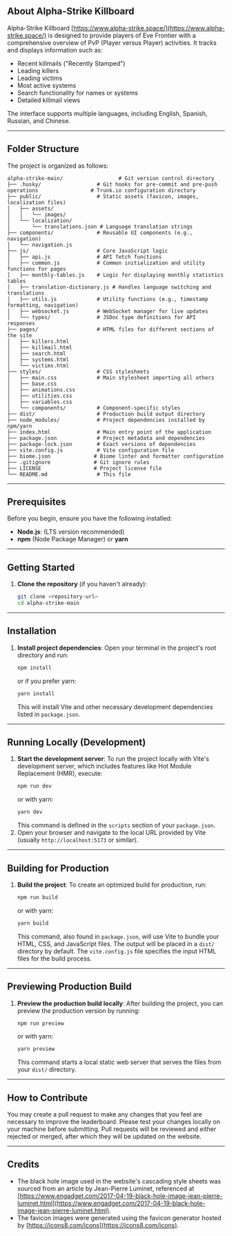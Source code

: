 ## About Alpha-Strike Killboard

Alpha-Strike Killboard [https://www.alpha-strike.space/](https://www.alpha-strike.space/) is designed to provide players of Eve Frontier with a comprehensive overview of PvP (Player versus Player) activities. It tracks and displays information such as:

- Recent killmails ("Recently Stamped")
- Leading killers
- Leading victims
- Most active systems
- Search functionality for names or systems
- Detailed killmail views

The interface supports multiple languages, including English, Spanish, Russian, and Chinese.

---

## Folder Structure

The project is organized as follows:

```
alpha-strike-main/                  # Git version control directory
├── .husky/                  # Git hooks for pre-commit and pre-push operations                 # Trunk.io configuration directory
├── public/                  # Static assets (favicon, images, localization files)
│   ├── assets/
│   │   └── images/
│   └── localization/
│       └── translations.json # Language translation strings
├── components/              # Reusable UI components (e.g., navigation)
│   └── navigation.js
├── js/                      # Core JavaScript logic
│   ├── api.js               # API fetch functions
│   ├── common.js            # Common initialization and utility functions for pages
│   ├── monthly-tables.js    # Logic for displaying monthly statistics tables
│   ├── translation-dictionary.js # Handles language switching and translations
│   ├── utils.js             # Utility functions (e.g., timestamp formatting, navigation)
│   ├── websocket.js         # WebSocket manager for live updates
│   └── types/               # JSDoc type definitions for API responses
├── pages/                   # HTML files for different sections of the site
│   ├── killers.html
│   ├── killmail.html
│   ├── search.html
│   ├── systems.html
│   └── victims.html
├── styles/                  # CSS stylesheets
│   ├── main.css             # Main stylesheet importing all others
│   ├── base.css
│   ├── animations.css
│   ├── utilities.css
│   ├── variables.css
│   └── components/          # Component-specific styles
├── dist/                    # Production build output directory
├── node_modules/            # Project dependencies installed by npm/yarn
├── index.html               # Main entry point of the application
├── package.json             # Project metadata and dependencies
├── package-lock.json        # Exact versions of dependencies
├── vite.config.js           # Vite configuration file
├── biome.json              # Biome linter and formatter configuration
├── .gitignore              # Git ignore rules
├── LICENSE                 # Project license file
└── README.md                # This file
```

---

## Prerequisites

Before you begin, ensure you have the following installed:

- **Node.js**: (LTS version recommended)
- **npm** (Node Package Manager) or **yarn**

---

## Getting Started

1.  **Clone the repository** (if you haven't already):
    ```bash
    git clone <repository-url>
    cd alpha-strike-main
    ```

---

## Installation

1.  **Install project dependencies**:
    Open your terminal in the project's root directory and run:
    ```bash
    npm install
    ```
    or if you prefer yarn:
    ```bash
    yarn install
    ```
    This will install Vite and other necessary development dependencies listed in `package.json`.

---

## Running Locally (Development)

1.  **Start the development server**:
    To run the project locally with Vite's development server, which includes features like Hot Module Replacement (HMR), execute:
    ```bash
    npm run dev
    ```
    or with yarn:
    ```bash
    yarn dev
    ```
    This command is defined in the `scripts` section of your `package.json`.
2.  Open your browser and navigate to the local URL provided by Vite (usually `http://localhost:5173` or similar).

---

## Building for Production

1.  **Build the project**:
    To create an optimized build for production, run:
    ```bash
    npm run build
    ```
    or with yarn:
    ```bash
    yarn build
    ```
    This command, also found in `package.json`, will use Vite to bundle your HTML, CSS, and JavaScript files. The output will be placed in a `dist/` directory by default. The `vite.config.js` file specifies the input HTML files for the build process.

---

## Previewing Production Build

1.  **Preview the production build locally**:
    After building the project, you can preview the production version by running:
    ```bash
    npm run preview
    ```
    or with yarn:
    ```bash
    yarn preview
    ```
    This command starts a local static web server that serves the files from your `dist/` directory.

---

## How to Contribute

You may create a pull request to make any changes that you feel are necessary to improve the leaderboard. Please test your changes locally on your machine before submitting. Pull requests will be reviewed and either rejected or merged, after which they will be updated on the website.

---

## Credits

- The black hole image used in the website's cascading style sheets was sourced from an article by Jean-Pierre Luminet, referenced at [https://www.engadget.com/2017-04-19-black-hole-image-jean-pierre-luminet.html](https://www.engadget.com/2017-04-19-black-hole-image-jean-pierre-luminet.html).
- The favicon images were generated using the favicon generator hosted by [https://icons8.com/icons](https://icons8.com/icons).
